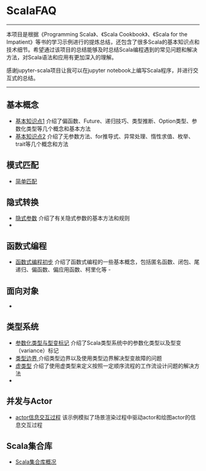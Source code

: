 # ScalaFAQ
---
本项目是根据《Programming Scala》、《Scala Cookbook》、《Scala for the Impatient》等书的学习示例进行的提炼总结，还包含了很多Scala的基本知识点和技术细节。希望通过该项目的总结能够及时总结Scala编程遇到的常见问题和解决方法，对Scala语法和应用有更加深入的理解。

感谢jupyter-scala项目让我可以在jupyter notebook上编写Scala程序，并进行交互式的总结。

---
## 基本概念
- [基本知识点1](http://nbviewer.jupyter.org/github/jasonding1354/ScalaFAQ/blob/master/basics/basics1.ipynb)
介绍了偏函数、Future、递归技巧、类型推断、Option类型、参数化类型等几个概念和基本方法
- [基本知识点2](http://nbviewer.jupyter.org/github/jasonding1354/ScalaFAQ/blob/master/basics/basics2.ipynb)
介绍了无参数方法、for推导式、异常处理、惰性求值、枚举、trait等几个概念和方法
[]()

## 模式匹配
- [简单匹配](https://github.com/jasonding1354/ScalaFAQ/blob/master/pattern_match/simple_matching.ipynb)
[]()

## 隐式转换
- [隐式参数](http://nbviewer.jupyter.org/github/jasonding1354/ScalaFAQ/blob/master/implicits/implicit_parameter.ipynb)
介绍了有关隐式参数的基本方法和规则
- []()

## 函数式编程
- [函数式编程初步](https://github.com/jasonding1354/ScalaFAQ/blob/master/functional/functional_intro.ipynb)
介绍了函数式编程的一些基本概念，包括匿名函数、闭包、尾递归、偏函数、偏应用函数、柯里化等
-[]()

## 面向对象
- []()

## 类型系统
- [参数化类型与型变标记](https://github.com/jasonding1354/ScalaFAQ/blob/master/type_system/parametered_type.ipynb)
介绍了Scala类型系统中的参数化类型以及型变（variance）标记
- [类型边界 ](http://nbviewer.jupyter.org/github/jasonding1354/ScalaFAQ/blob/master/type_system/type_bound.ipynb)
介绍类型边界以及使用类型边界解决型变故障的问题
- [虚类型](http://nbviewer.jupyter.org/github/jasonding1354/ScalaFAQ/blob/master/type_system/phantom_type.ipynb)
介绍了使用虚类型来定义按照一定顺序流程的工作流设计问题的解决方法
- []()


## 并发与Actor
- [actor信息交互过程](http://nbviewer.jupyter.org/github/jasonding1354/ScalaFAQ/blob/master/concurrency/Rendering_Example.ipynb)
该示例模拟了场景渲染过程中驱动actor和绘图actor的信息交互过程


## Scala集合库
- [Scala集合库概况](http://nbviewer.jupyter.org/github/jasonding1354/ScalaFAQ/blob/master/collections/collection_intro.ipynb)
